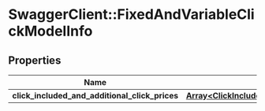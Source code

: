 # SwaggerClient::FixedAndVariableClickModelInfo

## Properties
Name | Type | Description | Notes
------------ | ------------- | ------------- | -------------
**click_included_and_additional_click_prices** | [**Array&lt;ClickIncludedAndAdditionalClickPrice&gt;**](ClickIncludedAndAdditionalClickPrice.md) |  | 


